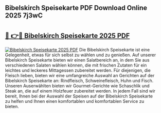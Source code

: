 ## Bibelskirch Speisekarte PDF Download Online 2025 7j3wC

# <h2><a href="http://gc8z95f.nevu.top/?p=Bibelskirch+Speisekarte">🔗 👉🔴 Bibelskirch Speisekarte 2025 PDF</a></h2>

[![Bibelskirch Speisekarte 2025 PDF](https://i.imgur.com/dBaPXMq.png)](http://gc8z95f.nevu.top/?p=Bibelskirch+Speisekarte)
Die Bibelskirch Speisekarte ist eine Gelegenheit, etwas für sich selbst zu wählen und zu genießen. Auf unserer Bibelskirch Speisekarte bieten wir einen Salatbereich an, in dem Sie aus verschiedenen Salaten wählen können, die mit frischen Zutaten für ein leichtes und leckeres Mittagessen zubereitet werden. Für diejenigen, die Fleisch lieben, bieten wir eine umfangreiche Auswahl an Gerichten auf der Bibelskirch Speisekarte an: Rindfleisch, Schweinefleisch, Huhn und Fisch. Unseren Auserwählten bieten wir Gourmet-Gerichte wie Schaschlik und Steak an, die auf einem Holzfeuer zubereitet werden. In jedem Fall sind wir bereit, Ihnen bei der Auswahl der Speisen auf der Bibelskirch Speisekarte zu helfen und Ihnen einen komfortablen und komfortablen Service zu bieten.
